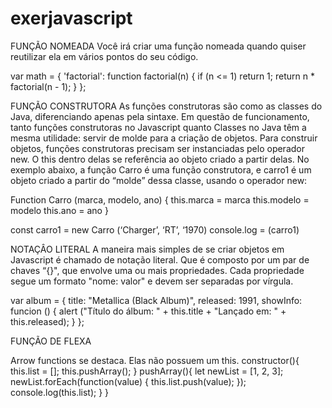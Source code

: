 # exerjavascript
FUNÇÃO NOMEADA
Você irá criar uma função nomeada quando quiser reutilizar ela em vários pontos do seu código.

var math = {
  'factorial': function factorial(n) {
    if (n <= 1)
      return 1;
    return n * factorial(n - 1);
  }
};


FUNÇÃO CONSTRUTORA
As funções construtoras são como as classes do Java, diferenciando apenas pela sintaxe. Em questão de funcionamento, tanto funções construtoras no Javascript quanto Classes no Java têm a mesma utilidade: servir de molde para a criação de objetos.
Para construir objetos, funções construtoras precisam ser instanciadas pelo operador new. O this dentro delas se referência ao objeto criado a partir delas.
No exemplo abaixo, a função Carro é uma função construtora, e carro1 é um objeto criado a partir do “molde” dessa classe, usando o operador new:

Function Carro (marca, modelo, ano) {
	this.marca = marca
	this.modelo = modelo
	this.ano = ano
}

const carro1 = new Carro (‘Charger’, ‘RT’,  ‘1970)
 console.log = (carro1)


NOTAÇÂO LITERAL
A maneira mais simples de se criar objetos em Javascript é chamado de notação literal. Que é composto por um par de chaves “{}", que envolve uma ou mais propriedades. Cada propriedade segue um formato "nome: valor" e devem ser separadas por vírgula.

   var album = {
	  title: "Metallica (Black Album)",
	  released: 1991,
	  showInfo: funcion () {
	    alert ("Título do álbum: " + this.title + "Lançado em: " + this.released);
	  }
};


FUNÇÃO DE FLEXA

Arrow functions se destaca. Elas não possuem um this.
constructor(){
this.list = [];
 this.pushArray();
}
pushArray(){
let newList = [1, 2, 3];
newList.forEach(function(value) {
 this.list.push(value);
});
console.log(this.list);
   }
}


